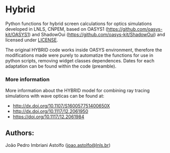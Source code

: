 # Hybrid

Python functions for hybrid screen calculations for optics simulations developed in LNLS, CNPEM, based on OASYS1 (https://github.com/oasys-kit/OASYS1) and ShadowOui (https://github.com/oasys-kit/ShadowOui) and licensed under [LICENSE](LICENSE).

The original HYBRID code works inside OASYS environment, therefore the modifications made were purely to automatize the functions for use in python scripts, removing widget classes dependences. Dates for each adaptation can be found within the code (preamble).

### More information

More information about the HYBRID model for combining ray tracing simulations with wave opticas can be found at:

 - http://dx.doi.org/10.1107/S160057751400650X
 - http://dx.doi.org/10.1117/12.2061950
 - https://doi.org/10.1117/12.2061984

## Authors:

João Pedro Imbriani Astolfo (joao.astolfo@lnls.br)

